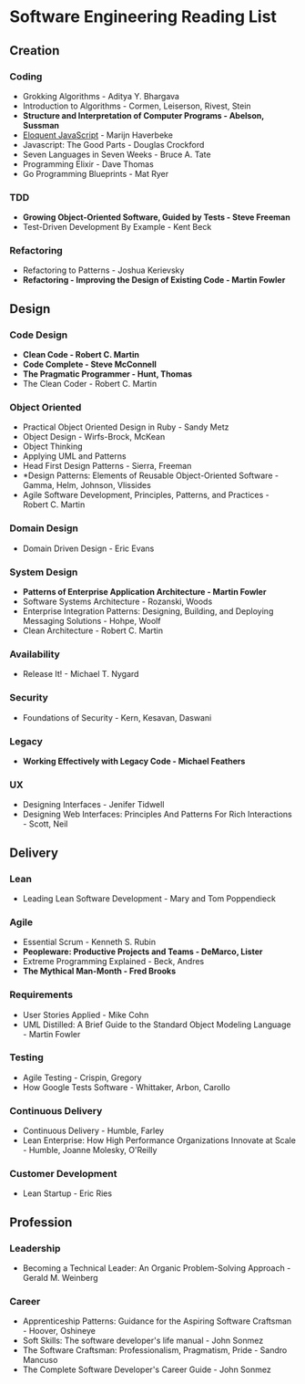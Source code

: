 # Software Engineering Reading List

## Creation

### Coding
- Grokking Algorithms - Aditya Y. Bhargava
- Introduction to Algorithms - Cormen, Leiserson, Rivest, Stein
- **Structure and Interpretation of Computer Programs - Abelson, Sussman**
- [Eloquent JavaScript](http://eloquentjavascript.net) - Marijn Haverbeke
- Javascript: The Good Parts - Douglas Crockford
- Seven Languages in Seven Weeks - Bruce A. Tate
- Programming Elixir - Dave Thomas
- Go Programming Blueprints - Mat Ryer

### TDD
- **Growing Object-Oriented Software, Guided by Tests - Steve Freeman**
- Test-Driven Development By Example - Kent Beck

### Refactoring
- Refactoring to Patterns - Joshua Kerievsky
- **Refactoring - Improving the Design of Existing Code - Martin Fowler**

## Design

### Code Design
- **Clean Code - Robert C. Martin**
- **Code Complete - Steve McConnell**
- **The Pragmatic Programmer - Hunt, Thomas**
- The Clean Coder - Robert C. Martin

### Object Oriented
- Practical Object Oriented Design in Ruby - Sandy Metz
- Object Design - Wirfs-Brock, McKean
- Object Thinking
- Applying UML and Patterns
- Head First Design Patterns - Sierra, Freeman
- *Design Patterns: Elements of Reusable Object-Oriented Software - Gamma, Helm, Johnson, Vlissides
- Agile Software Development, Principles, Patterns, and Practices - Robert C. Martin

### Domain Design
- Domain Driven Design - Eric Evans

### System Design
- **Patterns of Enterprise Application Architecture - Martin Fowler**
- Software Systems Architecture - Rozanski, Woods
- Enterprise Integration Patterns: Designing, Building, and Deploying Messaging Solutions - Hohpe, Woolf
- Clean Architecture - Robert C. Martin

### Availability
- Release It! - Michael T. Nygard

### Security
- Foundations of Security -  Kern, Kesavan, Daswani

### Legacy
- **Working Effectively with Legacy Code - Michael Feathers**

### UX
- Designing Interfaces - Jenifer Tidwell
- Designing Web Interfaces: Principles And Patterns For Rich Interactions - Scott, Neil

## Delivery

### Lean
- Leading Lean Software Development - Mary and Tom Poppendieck

### Agile
- Essential Scrum - Kenneth S. Rubin
- **Peopleware: Productive Projects and Teams - DeMarco, Lister**
- Extreme Programming Explained - Beck, Andres
- **The Mythical Man-Month - Fred Brooks**

### Requirements 
- User Stories Applied - Mike Cohn
- UML Distilled: A Brief Guide to the Standard Object Modeling Language - Martin Fowler

### Testing
- Agile Testing - Crispin, Gregory
- How Google Tests Software - Whittaker, Arbon, Carollo

### Continuous Delivery
- Continuous Delivery - Humble, Farley
- Lean Enterprise: How High Performance Organizations Innovate at Scale - Humble, Joanne Molesky, O'Reilly

### Customer Development
- Lean Startup - Eric Ries

## Profession

### Leadership
- Becoming a Technical Leader: An Organic Problem-Solving Approach - Gerald M. Weinberg

### Career
- Apprenticeship Patterns: Guidance for the Aspiring Software Craftsman - Hoover, Oshineye
- Soft Skills: The software developer's life manual - John Sonmez
- The Software Craftsman: Professionalism, Pragmatism, Pride - Sandro Mancuso
- The Complete Software Developer's Career Guide - John Sonmez

